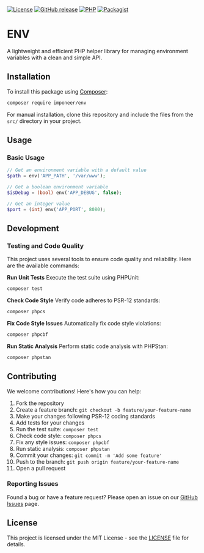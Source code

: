 [![License](https://img.shields.io/github/license/imponeer/env.svg)](LICENSE)
[![GitHub release](https://img.shields.io/github/release/imponeer/env.svg)](https://github.com/imponeer/env/releases) [![PHP](https://img.shields.io/packagist/php-v/imponeer/env.svg)](http://php.net)
[![Packagist](https://img.shields.io/packagist/dm/imponeer/env.svg)](https://packagist.org/packages/imponeer/env)

# ENV

A lightweight and efficient PHP helper library for managing environment variables with a clean and simple API.

## Installation

To install this package using [Composer](https://getcomposer.org):

```bash
composer require imponeer/env
```

For manual installation, clone this repository and include the files from the `src/` directory in your project.

## Usage

### Basic Usage

```php
// Get an environment variable with a default value
$path = env('APP_PATH', '/var/www');

// Get a boolean environment variable
$isDebug = (bool) env('APP_DEBUG', false);

// Get an integer value
$port = (int) env('APP_PORT', 8080);
```

## Development

### Testing and Code Quality

This project uses several tools to ensure code quality and reliability. Here are the available commands:

**Run Unit Tests**
Execute the test suite using PHPUnit:
```bash
composer test
```

**Check Code Style**
Verify code adheres to PSR-12 standards:
```bash
composer phpcs
```

**Fix Code Style Issues**
Automatically fix code style violations:
```bash
composer phpcbf
```

**Run Static Analysis**
Perform static code analysis with PHPStan:
```bash
composer phpstan
```



## Contributing

We welcome contributions! Here's how you can help:

1. Fork the repository
2. Create a feature branch: `git checkout -b feature/your-feature-name`
3. Make your changes following PSR-12 coding standards
4. Add tests for your changes
5. Run the test suite: `composer test`
6. Check code style: `composer phpcs`
7. Fix any style issues: `composer phpcbf`
8. Run static analysis: `composer phpstan`
9. Commit your changes: `git commit -m 'Add some feature'`
10. Push to the branch: `git push origin feature/your-feature-name`
11. Open a pull request

### Reporting Issues

Found a bug or have a feature request? Please open an issue on our [GitHub Issues](https://github.com/imponeer/env/issues) page.

## License

This project is licensed under the MIT License - see the [LICENSE](LICENSE) file for details.
